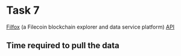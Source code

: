 # Task 7

[Filfox](https://filfox.info) (a Filecoin blockchain explorer and data service platform) [API](https://filfox.info/api/v1)


## Time required to pull the data


